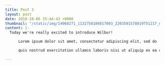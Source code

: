```yaml
---
title: Post 3
layout: post
date: 2018-10-06 15:44:43 +0000
thumbnail: "/static/img/14068271_1132758186817003_2203501578819751217_n.jpg"
content: |-
  Today we're really excited to introduce Wilbur!

      Lorem ipsum dolor sit amet, consectetur adipiscing elit, sed do  eiusmod tempor incididunt ut labore et dolore magna aliqua. Ut enim ad minim veniam,

      quis nostrud exercitation ullamco laboris nisi ut aliquip ex ea commodo consequat.

---
```

